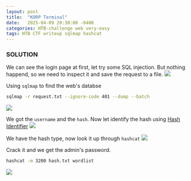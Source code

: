 ```yaml
---
layout: post
title:  "KORP Terminal"
date:   2025-04-09 20:30:00 -0400
categories: HTB-challenge web very-easy
tags: HTB CTF writeup sqlmap hashcat 
---
```


### SOLUTION
We can see the login page at first, let try some SQL injection. But nothing happend, so we need to inspect it and save the request to a file.
![](assets/img/htb/korpterminal/1.png)

Using `sqlmap` to find the web's databse
```bash
sqlmap -r request.txt --ignore-code 401 --dump --batch
```
![](assets/img/htb/korpterminal/2.png)

We got the `username` and the `hash`. Now let identify the hash using [Hash Identifier](https://hashes.com/en/tools/hash_identifier)
![](assets/img/htb/korpterminal/3.png)

We have the hash type, now look it up through `hashcat`
![](assets/img/htb/korpterminal/4.png)

Crack it and we get the admin's password.
```bash
hashcat -m 3200 hash.txt wordlist
```
![](assets/img/htb/korpterminal/5.png)
